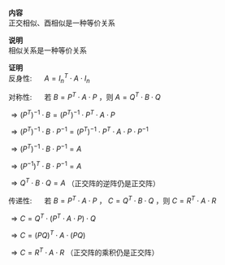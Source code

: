 **内容**  
正交相似、酉相似是一种等价关系  
  
**说明**  
相似关系是一种等价关系  
  
**证明**  
反身性: $\quad$   $A=I_n^T\cdot A\cdot I_n$   
  
对称性: $\quad$  若 $B=P^T\cdot A\cdot P$ ，则 $A=Q^T\cdot B\cdot Q$   
  
 $\Rightarrow (P^T)^{-1}\cdot B = (P^T)^{-1}\cdot P^T\cdot A\cdot P$   
  
 $\Rightarrow (P^T)^{-1}\cdot B\cdot P^{-1} = (P^T)^{-1}\cdot P^T\cdot A\cdot P\cdot P^{-1}$   
  
 $\Rightarrow (P^T)^{-1}\cdot B\cdot P^{-1} = A$   
  
 $\Rightarrow (P^{-1})^T\cdot B\cdot P^{-1} = A$   
  
 $\Rightarrow Q^T\cdot B\cdot Q = A$ （正交阵的逆阵仍是正交阵）  
  
传递性: $\quad$  若 $B=P^T\cdot A\cdot P$ ， $C=Q^T\cdot B\cdot Q$ ，则 $C=R^T\cdot A\cdot R$   
  
 $\Rightarrow C=Q^T\cdot (P^T\cdot A\cdot P)\cdot Q$   
  
 $\Rightarrow C=(PQ)^T\cdot A\cdot(PQ)$   
  
 $\Rightarrow C=R^T\cdot A\cdot R$ （正交阵的乘积仍是正交阵）  
